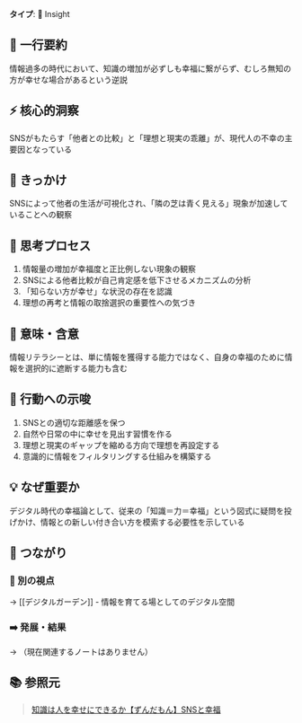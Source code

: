 **タイプ**: 💭 Insight

## 📝 一行要約
情報過多の時代において、知識の増加が必ずしも幸福に繋がらず、むしろ無知の方が幸せな場合があるという逆説

## ⚡ 核心的洞察
SNSがもたらす「他者との比較」と「理想と現実の乖離」が、現代人の不幸の主要因となっている

## 🎯 きっかけ
SNSによって他者の生活が可視化され、「隣の芝は青く見える」現象が加速していることへの観察

## 🧠 思考プロセス
1. 情報量の増加が幸福度と正比例しない現象の観察
2. SNSによる他者比較が自己肯定感を低下させるメカニズムの分析
3. 「知らない方が幸せ」な状況の存在を認識
4. 理想の再考と情報の取捨選択の重要性への気づき

## 🌟 意味・含意
情報リテラシーとは、単に情報を獲得する能力ではなく、自身の幸福のために情報を選択的に遮断する能力も含む

## 🚀 行動への示唆
1. SNSとの適切な距離感を保つ
2. 自然や日常の中に幸せを見出す習慣を作る
3. 理想と現実のギャップを縮める方向で理想を再設定する
4. 意識的に情報をフィルタリングする仕組みを構築する

## 💡 なぜ重要か
デジタル時代の幸福論として、従来の「知識＝力＝幸福」という図式に疑問を投げかけ、情報との新しい付き合い方を模索する必要性を示している

## 🔗 つながり
### 🔀 別の視点
→ [[デジタルガーデン]] - 情報を育てる場としてのデジタル空間

### ➡️ 発展・結果
→ （現在関連するノートはありません）

## 📚 参照元
> [知識は人を幸せにできるか【ずんだもん】SNSと幸福](https://www.youtube.com/embed/s1npG45vfQo)